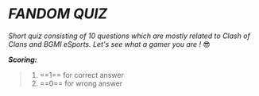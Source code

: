 # *FANDOM QUIZ*

*Short quiz consisting of 10 questions which are mostly related to Clash of Clans and BGMI eSports. Let's see what a gamer you are !*  :sunglasses:

***Scoring:***
> 1. ==1== for correct answer
> 2. ==0== for wrong answer
